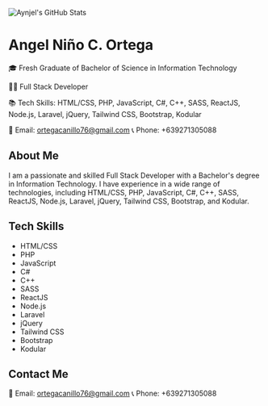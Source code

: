 ![Aynjel's GitHub Stats](https://github-readme-stats.vercel.app/api?username=aynjel&show_icons=true&theme=radical)


# Angel Niño C. Ortega

🎓 Fresh Graduate of Bachelor of Science in Information Technology

👨‍💻 Full Stack Developer

📚 Tech Skills: HTML/CSS, PHP, JavaScript, C#, C++, SASS, ReactJS, Node.js, Laravel, jQuery, Tailwind CSS, Bootstrap, Kodular

📧 Email: ortegacanillo76@gmail.com
📞 Phone: +639271305088

## About Me

I am a passionate and skilled Full Stack Developer with a Bachelor's degree in Information Technology. I have experience in a wide range of technologies, including HTML/CSS, PHP, JavaScript, C#, C++, SASS, ReactJS, Node.js, Laravel, jQuery, Tailwind CSS, Bootstrap, and Kodular.

## Tech Skills

- HTML/CSS
- PHP
- JavaScript
- C#
- C++
- SASS
- ReactJS
- Node.js
- Laravel
- jQuery
- Tailwind CSS
- Bootstrap
- Kodular

## Contact Me

📧 Email: ortegacanillo76@gmail.com
📞 Phone: +639271305088
